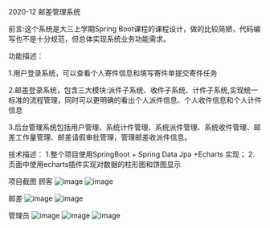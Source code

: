 2020-12   邮差管理系统

前言:这个系统是大三上学期Spring Boot课程的课程设计，做的比较简陋，代码编写也不是十分规范，但总体实现系统业务功能需求。

功能描述：

1.用户登录系统，可以查看个人寄件信息和填写寄件单提交寄件任务

2.邮差登录系统，包含三大模块:派件子系统、收件子系统、计件子系统,实现统一标准的流程管理，同时可以更明确的看出个人派件信息、个人收件信息和个人计件信息

3.后台管理系统包括用户管理、系统计件管理、系统派件管理、系统收件管理、邮差工作量管理、邮差请假审批管理，管理邮差收派件信息。

技术描述：
1.整个项目使用SpringBoot + Spring Data Jpa +Echarts 实现；
2.页面中使用echarts插件实现对数据的柱形图和饼图显示

项目截图
顾客
![image](https://user-images.githubusercontent.com/72901123/126270332-e94513f1-5b74-4995-9370-e148c9dc7884.png)
![image](https://user-images.githubusercontent.com/72901123/126270346-7f16e8c2-aa40-410f-a00d-458ad7a1d058.png)

邮差
![image](https://user-images.githubusercontent.com/72901123/126270371-1cd6ca3c-5a17-413c-8d8d-13b3765792ea.png)
![image](https://user-images.githubusercontent.com/72901123/126270393-1c409af8-37f5-430f-8d17-6df75b26f35e.png)

管理员
![image](https://user-images.githubusercontent.com/72901123/126270460-15dc6fd0-89a7-47d4-90ee-ebc559554e1c.png)
![image](https://user-images.githubusercontent.com/72901123/126270485-665482fd-d4fc-4f4e-bac3-474fc406c94f.png)
![image](https://user-images.githubusercontent.com/72901123/126270498-d9270d55-af32-4fe2-b147-f81080c1ccd4.png)


